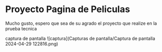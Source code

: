 
# Proyecto Pagina de Peliculas

Mucho gusto, espero que sea de su agrado el proyecto que realize en la prueba tecnica

captura de pantalla
![captura](Capturas de pantalla/Captura de pantalla 2024-04-29 122816.png)

